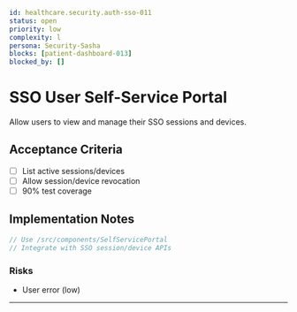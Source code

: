 ```yaml
id: healthcare.security.auth-sso-011
status: open
priority: low
complexity: l
persona: Security-Sasha
blocks: [patient-dashboard-013]
blocked_by: []
```

# SSO User Self-Service Portal

Allow users to view and manage their SSO sessions and devices.

## Acceptance Criteria

- [ ] List active sessions/devices
- [ ] Allow session/device revocation
- [ ] 90% test coverage

## Implementation Notes

```javascript
// Use /src/components/SelfServicePortal
// Integrate with SSO session/device APIs
```

### Risks

- User error (low)

---

[Security-Sasha]: ./personas/security-sasha.md
[patient-dashboard-013]: ./tickets/healthcare.frontend.patient-dashboard-013.md
